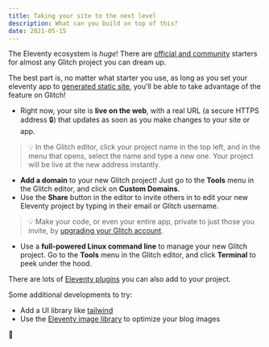 ```yaml
---
title: Taking your site to the next level
description: What can you build on top of this?
date: 2021-05-15
---
```


The Eleventy ecosystem is _huge_! There are [official and community](https://www.11ty.dev/docs/starter/) starters for almost any Glitch project you can dream up.

The best part is, no matter what starter you use, as long as you set your eleventy app to [generated static site](https://help.glitch.com/kb/article/111-what-is-eleventy-11ty-and-how-can-i-use-it-on-glitch/), you'll be able to take advantage of the feature on Glitch!

- Right now, your site is **live on the web**, with a real URL (a secure HTTPS address 🔒) that updates as soon as you make changes to your site or app.

> 💡 In the Glitch editor, click your project name in the top left, and in the menu that opens, select the name and type a new one. Your project will be live at the new address instantly.

- **Add a domain** to your new Glitch project! Just go to the **Tools** menu in the Glitch editor, and click on **Custom Domains**.
- Use the **Share** button in the editor to invite others in to edit your new Eleventy project by typing in their email or Glitch username.

> 💡 Make your code, or even your entire app, private to just those you invite, by [upgrading your Glitch account](https://glitch.com/pricing).

- Use a **full-powered Linux command line** to manage your new Glitch project. Go to the **Tools** menu in the Glitch editor, and click **Terminal** to peek under the hood.

There are lots of [Eleventy plugins](https://www.11ty.dev/docs/plugins/) you can also add to your project.

Some additional developments to try:

- Add a UI library like [tailwind](https://tailwindcss.com/)
- Use the [Eleventy image library](https://www.11ty.dev/docs/plugins/image/) to optimize your blog images

🚀
